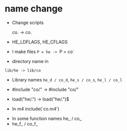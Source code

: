 # name change

- Change scripts

    co. -> co.
	
- HE_LDFLAGS, HE_CFLAGS

- I make files
  `P = he -> `P = co`

- directory name in 

`lib/he -> lib/co`

- Library names
`he_d / co_d`, `he_s / co_s`, `he_l / co_l`

- #include "co/" -> #include "co/"

- load("he/.") -> load("he/.")$

- In m4
  include(`co.m4')

+ In some function names he_ / co_
+ he_f_ / co_f_
